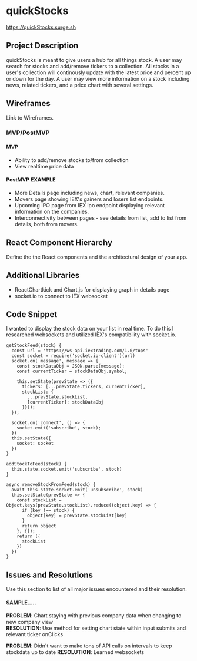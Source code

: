 # quickStocks

https://quickStocks.surge.sh

## Project Description

quickStocks is meant to give users a hub for all things stock. A user may search for stocks and add/remove tickers to a collection. All stocks in a user's collection will continously update with the latest price and percent up or down for the day. A user may view more information on a stock including news, related tickers, and a price chart with several settings.


## Wireframes

Link to Wireframes.

### MVP/PostMVP

#### MVP

- Ability to add/remove stocks to/from collection
- View realtime price data

#### PostMVP EXAMPLE

- More Details page including news, chart, relevant companies.
- Movers page showing IEX's gainers and losers list endpoints.
- Upcoming IPO page from IEX ipo endpoint displaying relevant information on the companies.
- Interconnectivity between pages - see details from list, add to list from details, both from movers.

## React Component Hierarchy

Define the the React components and the architectural design of your app.

## Additional Libraries
- ReactChartkick and Chart.js for displaying graph in details page
- socket.io to connect to IEX websocket

## Code Snippet

I wanted to display the stock data on your list in real time. To do this I researched websockets and utilized IEX's compatibility with socket.io.

```
getStockFeed(stock) {
  const url = 'https://ws-api.iextrading.com/1.0/tops'
  const socket = require('socket.io-client')(url)
  socket.on('message', message => {
    const stockDataObj = JSON.parse(message);
    const currentTicker = stockDataObj.symbol;

    this.setState(prevState => ({
      tickers: [...prevState.tickers, currentTicker],
      stockList: {
        ...prevState.stockList,
        [currentTicker]: stockDataObj
      }}));
  });

  socket.on('connect', () => {
    socket.emit('subscribe', stock);
  })
  this.setState({
    socket: socket
  })
}

addStockToFeed(stock) {
  this.state.socket.emit('subscribe', stock)
}

async removeStockFromFeed(stock) {
  await this.state.socket.emit('unsubscribe', stock)
  this.setState(prevState => {
    const stockList = Object.keys(prevState.stockList).reduce((object,key) => {
      if (key !== stock) {
        object[key] = prevState.stockList[key]
      }
      return object
    }, {});
    return ({
      stockList
    })
  })
}

```

## Issues and Resolutions
 Use this section to list of all major issues encountered and their resolution.

#### SAMPLE.....
**PROBLEM**: Chart staying with previous company data when changing to new company view                              
**RESOLUTION**: Use method for setting chart state within input submits and relevant ticker onClicks

**PROBLEM**: Didn't want to make tons of API calls on intervals to keep stockdata up to date
**RESOLUTION**: Learned websockets
